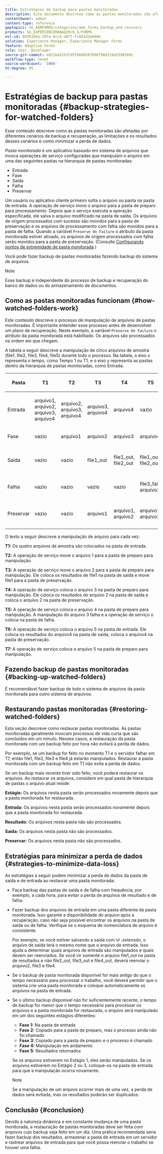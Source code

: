 ```yaml
---
title: Estratégias de backup para pastas monitoradas
description: Este documento descreve como as pastas monitoradas são afetadas por diferentes cenários de backup e recuperação, as limitações e os resultados desses cenários e como minimizar a perda de dados.
contentOwner: admin
content-type: reference
geptopics: SG_AEMFORMS/categories/aem_forms_backup_and_recovery
products: SG_EXPERIENCEMANAGER/6.5/FORMS
exl-id: 0d36160a-29fa-4cc4-a0ff-fc681d3e040e
solution: Experience Manager, Experience Manager Forms
feature: Adaptive Forms
role: User, Developer
source-git-commit: e821be5233fd5f6688507096790d219d25903892
workflow-type: tm+mt
source-wordcount: '1080'
ht-degree: 0%

---
```


# Estratégias de backup para pastas monitoradas {#backup-strategies-for-watched-folders}

Esse conteúdo descreve como as pastas monitoradas são afetadas por diferentes cenários de backup e recuperação, as limitações e os resultados desses cenários e como minimizar a perda de dados.

*Pasta monitorada* é um aplicativo baseado em sistema de arquivos que invoca operações de serviço configuradas que manipulam o arquivo em uma das seguintes pastas na hierarquia de pastas monitoradas:

* Entrada
* Fase
* Saída
* Falha
* Preservar

Um usuário ou aplicativo cliente primeiro solta o arquivo ou pasta na pasta de entrada. A operação de serviço move o arquivo para a pasta de preparo para processamento. Depois que o serviço executa a operação especificada, ele salva o arquivo modificado na pasta de saída. Os arquivos de origem processados com sucesso são movidos para a pasta de preservação e os arquivos de processamento com falha são movidos para a pasta de falha. Quando a variável `Preserve On Failure` o atributo da pasta monitorada estiver ativado, os arquivos de origem processados com falha serão movidos para a pasta de preservação. (Consulte [Configurando pontos de extremidade de pasta monitorada](/help/forms/using/admin-help/configuring-watched-folder-endpoints.md#configuring-watched-folder-endpoints).)

Você pode fazer backup de pastas monitoradas fazendo backup do sistema de arquivos.

>[!NOTE]
>
>Esse backup é independente do processo de backup e recuperação do banco de dados ou do armazenamento de documentos.

## Como as pastas monitoradas funcionam {#how-watched-folders-work}

Este conteúdo descreve o processo de manipulação de arquivos de pastas monitoradas. É importante entender esse processo antes de desenvolver um plano de recuperação. Neste exemplo, a variável `Preserve On Failure` o atributo da pasta monitorada está habilitado. Os arquivos são processados na ordem em que chegam.

A tabela a seguir descreve a manipulação de cinco arquivos de amostra (file1, file2, file3, file4, file5) durante todo o processo. Na tabela, o eixo x representa o tempo, como Tempo 1 ou T1, e o eixo y representa as pastas dentro da hierarquia de pastas monitoradas, como Entrada.

<table>
 <thead>
  <tr>
   <th><p>Pasta</p></th>
   <th><p>T1</p></th>
   <th><p>T2</p></th>
   <th><p>T3</p></th>
   <th><p>T4</p></th>
   <th><p>T5</p></th>
   <th><p>T6</p></th>
   <th><p>T7</p></th>
  </tr>
 </thead>
 <tbody>
  <tr>
   <td><p>Entrada</p></td>
   <td><p>arquivo1, arquivo2, arquivo3, arquivo4</p></td>
   <td><p>arquivo2, arquivo3, arquivo4</p></td>
   <td><p>arquivo3, arquivo4</p></td>
   <td><p>arquivo4</p></td>
   <td><p>vazio</p></td>
   <td><p>arquivo5</p></td>
   <td><p>vazio</p></td>
  </tr>
  <tr>
   <td><p>Fase</p></td>
   <td><p>vazio</p></td>
   <td><p>arquivo1</p></td>
   <td><p>arquivo2</p></td>
   <td><p>arquivo3</p></td>
   <td><p>arquivo4</p></td>
   <td><p>vazio</p></td>
   <td><p>arquivo5</p></td>
  </tr>
  <tr>
   <td><p>Saída</p></td>
   <td><p>vazio</p></td>
   <td><p>vazio</p></td>
   <td><p>file1_out</p></td>
   <td><p>file1_out, file2_out</p></td>
   <td><p>file1_out, file2_out</p></td>
   <td><p>file1_out, file2_out, file4_out</p></td>
   <td><p>file1_out, file2_out, file4_out</p></td>
  </tr>
  <tr>
   <td><p>Falha</p></td>
   <td><p>vazio</p></td>
   <td><p>vazio</p></td>
   <td><p>vazio</p></td>
   <td><p>vazio</p></td>
   <td><p>file3_fail, arquivo3 </p></td>
   <td><p>file3_fail, arquivo3 </p></td>
   <td><p>file3_fail, arquivo3 </p></td>
  </tr>
  <tr>
   <td><p>Preservar</p></td>
   <td><p>vazio</p></td>
   <td><p>vazio</p></td>
   <td><p>arquivo1 </p></td>
   <td><p>arquivo1, arquivo2 </p></td>
   <td><p>arquivo1, arquivo2 </p></td>
   <td><p>arquivo1, arquivo2, arquivo4 </p></td>
   <td><p>arquivo1, arquivo2, arquivo4 </p></td>
  </tr>
 </tbody>
</table>

O texto a seguir descreve a manipulação de arquivo para cada vez:

**T1:** Os quatro arquivos de amostra são colocados na pasta de entrada.

**T2:** A operação de serviço move o arquivo 1 para a pasta de preparo para manipulação.

**T3:** A operação de serviço move o arquivo 2 para a pasta de preparo para manipulação. Ele coloca os resultados de file1 na pasta de saída e move file1 para a pasta de preservação.

**T4:** A operação de serviço coloca o arquivo 3 na pasta de preparo para manipulação. Ele coloca os resultados do arquivo 2 na pasta de saída e coloca o arquivo 2 na pasta de preservação.

**T5:** A operação de serviço coloca o arquivo 4 na pasta de preparo para manipulação. A manipulação do arquivo 3 falha e a operação de serviço o coloca na pasta de falha.

**T6:** A operação de serviço coloca o arquivo 5 na pasta de entrada. Ele coloca os resultados do arquivo4 na pasta de saída, coloca o arquivo4 na pasta de preservação.

**T7:** A operação de serviço coloca o arquivo 5 na pasta de preparo para manipulação.

## Fazendo backup de pastas monitoradas {#backing-up-watched-folders}

É recomendável fazer backup de todo o sistema de arquivos da pasta monitorada para outro sistema de arquivos.

## Restaurando pastas monitoradas {#restoring-watched-folders}

Esta seção descreve como restaurar pastas monitoradas. As pastas monitoradas geralmente invocam processos de vida curta que são concluídos em um minuto. Nesses casos, a restauração da pasta monitorada com um backup feito por hora não evitará a perda de dados.

Por exemplo, se um backup for feito no momento T1 e o servidor falhar em T7, então file1, file2, file3 e file4 já estarão manipulados. Restaurar a pasta monitorada com um backup feito em T1 não evita a perda de dados.

Se um backup mais recente tiver sido feito, você poderá restaurar os arquivos. Ao restaurar os arquivos, considere em qual pasta de hierarquia de pastas o arquivo atual reside:

**Estágio:** Os arquivos nesta pasta serão processados novamente depois que a pasta monitorada for restaurada.

**Entrada:** Os arquivos nesta pasta serão processados novamente depois que a pasta monitorada for restaurada.

**Resultado:** Os arquivos nesta pasta não são processados.

**Saída:** Os arquivos nesta pasta não são processados.

**Preservar:** Os arquivos nesta pasta não são processados.

## Estratégias para minimizar a perda de dados {#strategies-to-minimize-data-loss}

As estratégias a seguir podem minimizar a perda de dados da pasta de saída e de entrada ao restaurar uma pasta monitorada:

* Faça backup das pastas de saída e de falha com frequência, por exemplo, a cada hora, para evitar a perda de arquivos de resultado e de falha.
* Fazer backup dos arquivos de entrada em uma pasta diferente da pasta monitorada. Isso garante a disponibilidade do arquivo após a recuperação, caso não seja possível encontrar os arquivos na pasta de saída ou de falha. Verifique se o esquema de nomenclatura de arquivo é consistente.

  Por exemplo, se você estiver salvando a saída com `%F.`*extensão*, o arquivo de saída terá o mesmo nome que o arquivo de entrada. Isso ajuda a determinar quais arquivos de entrada são manipulados e quais devem ser reenviados. Se você vir somente o arquivo file1_out na pasta de resultados e não file2_out, file3_out e file4_out, deverá reenviar o arquivo2, file3 e file4.

* Se o backup de pasta monitorada disponível for mais antigo do que o tempo necessário para processar o trabalho, você deverá permitir que o sistema crie uma pasta monitorada e coloque automaticamente os arquivos na pasta de entrada.
* Se o último backup disponível não for suficientemente recente, o tempo de backup for menor que o tempo necessário para processar os arquivos e a pasta monitorada for restaurada, o arquivo será manipulado em um dos seguintes estágios diferentes:

   * **Fase 1:** Na pasta de entrada
   * **Fase 2:** Copiado para a pasta de preparo, mas o processo ainda não foi chamado
   * **Fase 3:** Copiado para a pasta de preparo e o processo é chamado
   * **Fase 4:** Manipulação em andamento
   * **Fase 5:** Resultados retornados

  Se os arquivos estiverem no Estágio 1, eles serão manipulados. Se os arquivos estiverem no Estágio 2 ou 3, coloque-os na pasta de entrada para que a manipulação ocorra novamente.

  >[!NOTE]
  >
  >Se a manipulação de um arquivo ocorrer mais de uma vez, a perda de dados será evitada, mas os resultados poderão ser duplicados.

## Conclusão {#conclusion}

Devido à natureza dinâmica e em constante mudança de uma pasta monitorada, a restauração de pastas monitoradas deve ser feita com arquivos cujo backup seja feito em um dia. Uma prática recomendada seria fazer backup dos resultados, armazenar a pasta de entrada em um servidor e rastrear arquivos de entrada para que você possa reenviar o trabalho se houver uma falha.
